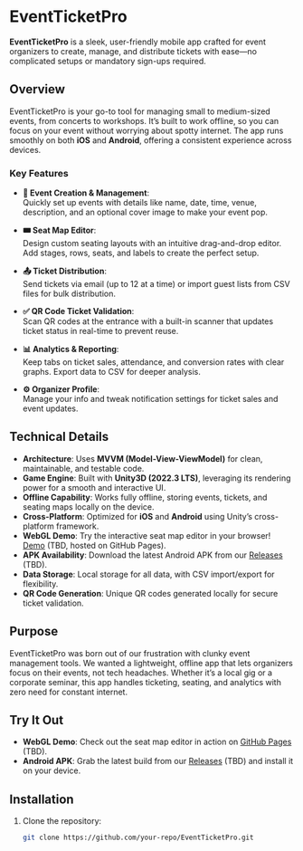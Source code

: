 # EventTicketPro

**EventTicketPro** is a sleek, user-friendly mobile app crafted for event organizers to create, manage, and distribute tickets with ease—no complicated setups or mandatory sign-ups required. 

## Overview

EventTicketPro is your go-to tool for managing small to medium-sized events, from concerts to workshops. It’s built to work offline, so you can focus on your event without worrying about spotty internet. The app runs smoothly on both **iOS** and **Android**, offering a consistent experience across devices.

### Key Features

- **📅 Event Creation & Management**:  
  Quickly set up events with details like name, date, time, venue, description, and an optional cover image to make your event pop.

- **🎟 Seat Map Editor**:  
  Design custom seating layouts with an intuitive drag-and-drop editor. Add stages, rows, seats, and labels to create the perfect setup.

- **📤 Ticket Distribution**:  
  Send tickets via email (up to 12 at a time) or import guest lists from CSV files for bulk distribution.

- **✅ QR Code Ticket Validation**:  
  Scan QR codes at the entrance with a built-in scanner that updates ticket status in real-time to prevent reuse.

- **📊 Analytics & Reporting**:  
  Keep tabs on ticket sales, attendance, and conversion rates with clear graphs. Export data to CSV for deeper analysis.

- **⚙️ Organizer Profile**:  
  Manage your info and tweak notification settings for ticket sales and event updates.

## Technical Details

- **Architecture**: Uses **MVVM (Model-View-ViewModel)** for clean, maintainable, and testable code.
- **Game Engine**: Built with **Unity3D (2022.3 LTS)**, leveraging its rendering power for a smooth and interactive UI.
- **Offline Capability**: Works fully offline, storing events, tickets, and seating maps locally on the device.
- **Cross-Platform**: Optimized for **iOS** and **Android** using Unity’s cross-platform framework.
- **WebGL Demo**: Try the interactive seat map editor in your browser! [Demo](https://dimaxf.github.io/EventTickePro/Build/) (TBD, hosted on GitHub Pages).
- **APK Availability**: Download the latest Android APK from our [Releases](#) (TBD).
- **Data Storage**: Local storage for all data, with CSV import/export for flexibility.
- **QR Code Generation**: Unique QR codes generated locally for secure ticket validation.

## Purpose

EventTicketPro was born out of our frustration with clunky event management tools. We wanted a lightweight, offline app that lets organizers focus on their events, not tech headaches. Whether it’s a local gig or a corporate seminar, this app handles ticketing, seating, and analytics with zero need for constant internet.

## Try It Out

- **WebGL Demo**: Check out the seat map editor in action on [GitHub Pages](https://dimaxf.github.io/EventTickePro/Build/) (TBD).
- **Android APK**: Grab the latest build from our [Releases](#) (TBD) and install it on your device.

## Installation

1. Clone the repository:
   ```bash
   git clone https://github.com/your-repo/EventTicketPro.git